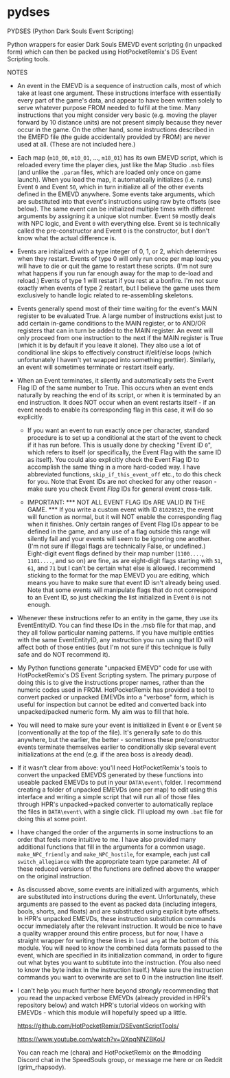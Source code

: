 # pydses

PYDSES (Python Dark Souls Event Scripting)

Python wrappers for easier Dark Souls EMEVD event scripting (in unpacked form)
which can then be packed using HotPocketRemix's DS Event Scripting tools.

NOTES

- An event in the EMEVD is a sequence of instruction calls, most of which
  take at least one argument. These instructions interface with essentially
  every part of the game's data, and appear to have been written solely to
  serve whatever purpose FROM needed to fulfil at the time. Many instructions
  that you might consider very basic (e.g. moving the player forward by
  10 distance units) are not present simply because they never occur in the
  game. On the other hand, some instructions described in the EMEFD file (the
  guide accidentally provided by FROM) are never used at all. (These are not
  included here.)
    
- Each map (`m10_00`, `m10_01`, ..., `m18_01`) has its own EMEVD script, which is
  reloaded every time the player dies, just like the Map Studio `.msb` files
  (and unlike the `.param` files, which are loaded only once on game launch).
  When you load the map, it automatically initializes (i.e. runs) Event `0` and
  Event `50`, which in turn initialize all of the other events defined in the
  EMEVD anywhere. Some events take arguments, which are substituted into that
  event's instructions using raw byte offsets (see below). The same event can
  be initialized multiple times with different arguments by assigning it a
  unique slot number. Event `50` mostly deals with NPC logic, and Event `0` with
  everything else. Event `50` is technically called the pre-constructor and
  Event `0` is the constructor, but I don't know what the actual difference is.
    
- Events are initialized with a type integer of 0, 1, or 2, which determines
  when they restart. Events of type 0 will only run once per map load; you will
  have to die or quit the game to restart these scripts. (I'm not sure what 
  happens if you run far enough away for the map to de-load and reload.) Events 
  of type 1 will restart if you rest at a bonfire. I'm not sure exactly when
  events of type 2 restart, but I believe the game uses them exclusively to
  handle logic related to re-assembling skeletons.
    
- Events generally spend most of their time waiting for the event's MAIN 
  register to be evaluated True. A large number of instructions exist just to 
  add certain in-game conditions to the MAIN register, or to AND/OR registers
  that can in turn be added to the MAIN register. An event will only proceed
  from one instruction to the next if the MAIN register is True (which it is
  by default if you leave it alone). They also use a lot of conditional line
  skips to effectively construct if/elif/else loops (which unfortunately I
  haven't yet wrapped into something prettier). Similarly, an event will
  sometimes terminate or restart itself early.

- When an Event terminates, it silently and automatically sets the Event
  Flag ID of the same number to True. This occurs when an event ends naturally
  by reaching the end of its script, or when it is terminated by an end
  instruction. It does NOT occur when an event restarts itself - if an event
  needs to enable its corresponding flag in this case, it will do so explicitly.

  - If you want an event to run exactly once per character, standard procedure
    is to set up a conditional at the start of the event to check if it has run
    before. This is usually done by checking "Event ID `0`", which refers to itself
    (or specifically, the Event Flag with the same ID as itself). You could also
    explicitly check the Event Flag ID to accomplish the same thing in a more
    hard-coded way. I have abbreviated functions, `skip_if_this_event_off` etc.,
    to do this check for you. Note that Event IDs are not checked for any other
    reason - make sure you check Event *Flag* IDs for general event cross-talk.

  - IMPORTANT: *** NOT ALL EVENT FLAG IDs ARE VALID IN THE GAME. *** 
    If you write a custom event with ID `81029523`, the event will function as 
    normal, but it will NOT enable the corresponding flag when it finishes. 
    Only certain ranges of Event Flag IDs appear to be defined in the game, and
    any use of a flag outside this range will silently fail and your events
    will seem to be ignoring one another. (I'm not sure if illegal flags are
    technically False, or undefined.) Eight-digit event flags defined by their
    map number (`1100....`, `1101....`, and so on) are fine, as are eight-digit
    flags starting with `51`, `61`, and `71` but I can't be certain what else is 
    allowed. I recommend sticking to the format for the map EMEVD you are 
    editing, which means you have to make sure that event ID isn't already being 
    used. Note that some events will manipulate flags that do not correspond to 
    an Event ID, so just checking the list initialized in Event `0` is not enough.

- Whenever these instructions refer to an entity in the game, they use its
  EventEntityID. You can find these IDs in the .msb file for that map, and
  they all follow particular naming patterns. If you have multiple entities
  with the same EventEntityID, any instruction you run using that ID will
  affect both of those entities (but I'm not sure if this technique is fully
  safe and do NOT recommend it).

- My Python functions generate "unpacked EMEVD" code for use with
  HotPocketRemix's DS Event Scripting system. The primary purpose of doing
  this is to give the instructions proper names, rather than the numeric
  codes used in FROM. HotPocketRemix has provided a tool to convert packed or
  unpacked EMEVDs into a "verbose" form, which is useful for inspection but
  cannot be edited and converted back into unpacked/packed numeric form. My
  aim was to fill that hole.

- You will need to make sure your event is initialized in Event `0` or Event
  `50` (conventionally at the top of the file). It's generally safe to do this
  anywhere, but the earlier, the better - sometimes these pre/constructor
  events terminate themselves earlier to conditionally skip several event
  initializations at the end (e.g. if the area boss is already dead).

- If it wasn't clear from above: you'll need HotPocketRemix's tools to
  convert the unpacked EMEVDS generated by these functions into useable
  packed EMEVDs to put in your `DATA\event\` folder. I recommend creating a
  folder of unpacked EMEVDs (one per map) to edit using this interface and
  writing a simple script that will run all of those files through HPR's 
  unpacked->packed converter to automatically replace the files in `DATA\event\`
  with a single click. I'll upload my own `.bat` file for doing this at some point.

- I have changed the order of the arguments in some instructions to an
  order that feels more intuitive to me. I have also provided many additional
  functions that fill in the arguments for a common usage. `make_NPC_friendly`
  and `make_NPC_hostile`, for example, each just call `switch_allegiance` with
  the appropriate team type parameter. All of these reduced versions of the
  functions are defined above the wrapper on the original instruction.

- As discussed above, some events are initialized with arguments, which are
  substituted into instructions during the event. Unfortunately, these 
  arguments are passed to the event as packed data (including integers, bools,
  shorts, and floats) and are substituted using explicit byte offsets. In
  HPR's unpacked EMEVDs, these instruction substitution commands occur 
  immediately after the relevant instruction. It would be nice to have a
  quality wrapper around this entire process, but for now, I have a straight
  wrapper for writing these lines in `load_arg` at the bottom of this module.
  You will need to know the combined data formats passed to the event, which
  are specified in its initialization command, in order to figure out what
  bytes you want to subtitute into the instruction. (You also need to know
  the byte index in the instruction itself.) Make sure the instruction
  commands you want to overwrite are set to 0 in the instruction line itself.

- I can't help you much further here beyond *strongly* recommending that
  you read the unpacked verbose EMEVDs (already provided in HPR's repository
  below) and watch HPR's tutorial videos on working with EMEVDs - which this
  module will hopefully speed up a little.

  https://github.com/HotPocketRemix/DSEventScriptTools/
  
  https://www.youtube.com/watch?v=QXpqNNZBKoU

  You can reach me (chara) and HotPocketRemix on the #modding Discord chat in
  the SpeedSouls group, or message me here or on Reddit (grim_rhapsody).
